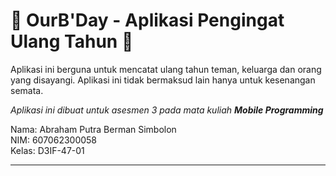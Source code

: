 # 🎉 OurB'Day - Aplikasi Pengingat Ulang Tahun 🎂

Aplikasi ini berguna untuk mencatat ulang tahun teman, keluarga dan orang yang disayangi. Aplikasi ini tidak bermaksud lain hanya untuk kesenangan semata.

<i>Aplikasi ini dibuat untuk asesmen 3 pada mata kuliah <b>Mobile Programming</b></i>

Nama: Abraham Putra Berman Simbolon   
NIM: 607062300058   
Kelas: D3IF-47-01


---
